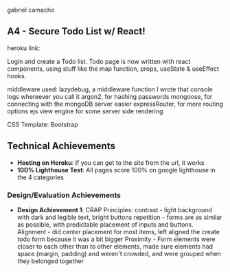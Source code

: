 gabriel camacho

## A4 - Secure Todo List w/ React!

heroku link:

Login and create a Todo list. Todo page is now written with react components, using stuff like the map function, props, useState & useEffect hooks.

middleware used:
lazydebug, a middleware function I wrote that console logs whereever you call it
argon2, for hashing passwords
mongoose, for connecting with the mongoDB server easier
expressRouter, for more routing options
ejs view engine for some server side rendering

CSS Template: Bootstrap

## Technical Achievements

- **Hosting on Heroku**: If you can get to the site from the url, it works
- **100% Lighthouse Test**: All pages score 100% on google lighthouse in the 4 categories

### Design/Evaluation Achievements

- **Design Achievement 1**:
  CRAP Principles:
  contrast - light background with dark and legible text, bright buttons
  repetition - forms are as similar as possible, with predictable placement of inputs and buttons.
  Alignment - did center placement for most items, left aligned the create todo form because it was a bit bigger
  Proximity - Form elements were closer to each other than to other elements, made sure elements had space (margin, padding) and weren't crowded, and were grouped when they belonged together
